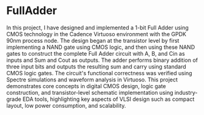 # FullAdder
In this project, I have designed and implemented a 1-bit Full Adder using CMOS technology in the Cadence Virtuoso environment with the GPDK 90nm process node. The design began at the transistor level by first implementing a NAND gate using CMOS logic, and then using these NAND gates to construct the complete Full Adder circuit with A, B, and Cin as inputs and Sum and Cout as outputs. The adder performs binary addition of three input bits and outputs the resulting sum and carry using standard CMOS logic gates. The circuit's functional correctness was verified using Spectre simulations and waveform analysis in Virtuoso. This project demonstrates core concepts in digital CMOS design, logic gate construction, and transistor-level schematic implementation using industry-grade EDA tools, highlighting key aspects of VLSI design such as compact layout, low power consumption, and scalability.
